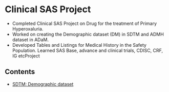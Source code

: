 # Clinical SAS Project
- Completed Clinical SAS Project on Drug for the treatment of Primary Hyperoxaluria.
- Worked on creating the Demographic dataset (DM) in SDTM and ADMH dataset in ADaM.
- Developed Tables and Listings for Medical History in the Safety Population. Learned SAS Base, advance and clinical trials, CDISC, CRF, IG etcProject

## Contents
- [SDTM: Demographic dataset](./SDTM_Demographic_dataset.md)
